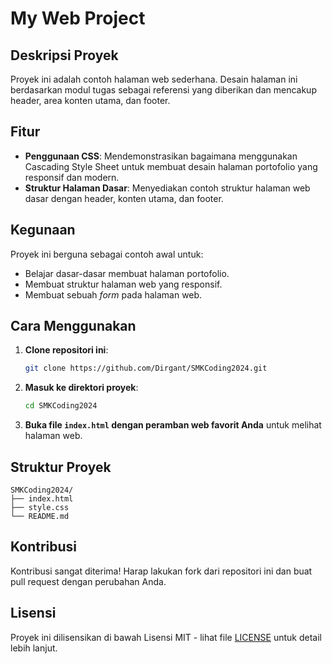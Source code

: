 # My Web Project

## Deskripsi Proyek
Proyek ini adalah contoh halaman web sederhana. Desain halaman ini berdasarkan modul tugas sebagai referensi yang diberikan dan mencakup header, area konten utama, dan footer.

## Fitur
- **Penggunaan CSS**: Mendemonstrasikan bagaimana menggunakan Cascading Style Sheet untuk membuat desain halaman portofolio yang responsif dan modern.
- **Struktur Halaman Dasar**: Menyediakan contoh struktur halaman web dasar dengan header, konten utama, dan footer.

## Kegunaan
Proyek ini berguna sebagai contoh awal untuk:
- Belajar dasar-dasar membuat halaman portofolio.
- Membuat struktur halaman web yang responsif.
- Membuat sebuah _form_ pada halaman web.

## Cara Menggunakan
1. **Clone repositori ini**:
    ```bash
    git clone https://github.com/Dirgant/SMKCoding2024.git
    ```
2. **Masuk ke direktori proyek**:
    ```bash
    cd SMKCoding2024
    ```
3. **Buka file `index.html` dengan peramban web favorit Anda** untuk melihat halaman web.

## Struktur Proyek
```
SMKCoding2024/
├── index.html
├── style.css
└── README.md
```

## Kontribusi
Kontribusi sangat diterima! Harap lakukan fork dari repositori ini dan buat pull request dengan perubahan Anda.

## Lisensi
Proyek ini dilisensikan di bawah Lisensi MIT - lihat file [LICENSE](LICENSE) untuk detail lebih lanjut.
